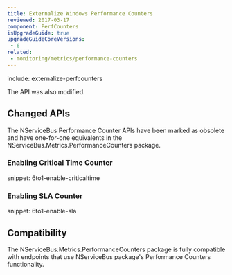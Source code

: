 ```yaml
---
title: Externalize Windows Performance Counters
reviewed: 2017-03-17
component: PerfCounters
isUpgradeGuide: true
upgradeGuideCoreVersions:
 - 6
related: 
 - monitoring/metrics/performance-counters
---
```


include: externalize-perfcounters

The API was also modified.


## Changed APIs

The NServiceBus Performance Counter APIs have been marked as obsolete and have one-for-one equivalents in the NServiceBus.Metrics.PerformanceCounters package.


### Enabling Critical Time Counter

snippet: 6to1-enable-criticaltime


### Enabling SLA Counter

snippet: 6to1-enable-sla


## Compatibility

The NServiceBus.Metrics.PerformanceCounters package is fully compatible with endpoints that use NServiceBus package's Performance Counters functionality.
